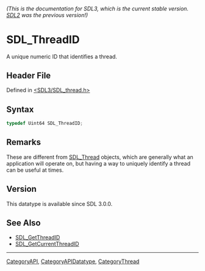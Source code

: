 ###### (This is the documentation for SDL3, which is the current stable version. [SDL2](https://wiki.libsdl.org/SDL2/) was the previous version!)
# SDL_ThreadID

A unique numeric ID that identifies a thread.

## Header File

Defined in [<SDL3/SDL_thread.h>](https://github.com/libsdl-org/SDL/blob/main/include/SDL3/SDL_thread.h)

## Syntax

```c
typedef Uint64 SDL_ThreadID;
```

## Remarks

These are different from [SDL_Thread](SDL_Thread) objects, which are
generally what an application will operate on, but having a way to uniquely
identify a thread can be useful at times.

## Version

This datatype is available since SDL 3.0.0.

## See Also

- [SDL_GetThreadID](SDL_GetThreadID)
- [SDL_GetCurrentThreadID](SDL_GetCurrentThreadID)

----
[CategoryAPI](CategoryAPI), [CategoryAPIDatatype](CategoryAPIDatatype), [CategoryThread](CategoryThread)

